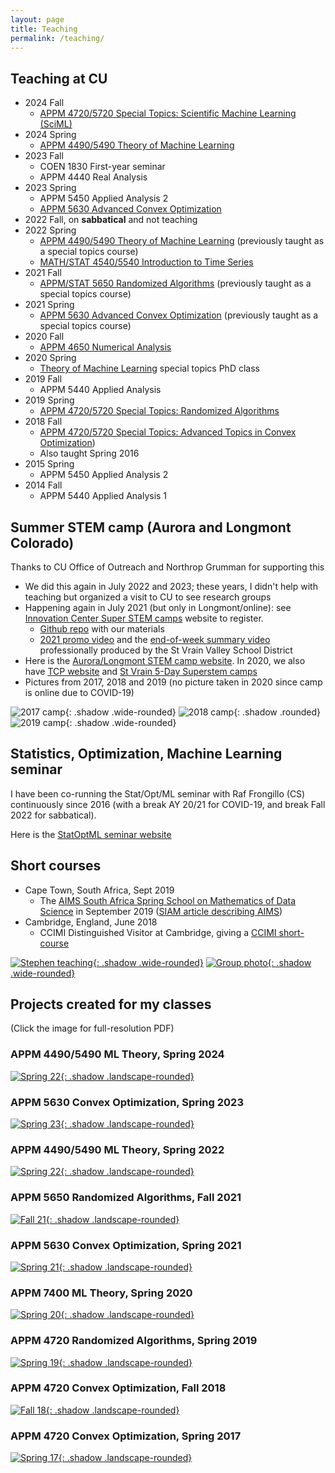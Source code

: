 ```yaml
---
layout: page
title: Teaching
permalink: /teaching/
---
```


## Teaching at CU
- 2024 Fall
  - [APPM 4720/5720 Special Topics: Scientific Machine Learning (SciML)](https://github.com/cu-applied-math/SciML-Class/tree/main)
- 2024 Spring
  - [APPM 4490/5490 Theory of Machine Learning](https://github.com/stephenbeckr/ML-theory-class)
- 2023 Fall
  - COEN 1830 First-year seminar
  - APPM 4440 Real Analysis
- 2023 Spring
  - APPM 5450 Applied Analysis 2
  - [APPM 5630 Advanced Convex Optimization](https://github.com/stephenbeckr/convex-optimization-class)
- 2022 Fall, on **sabbatical** and not teaching
- 2022 Spring
  - [APPM 4490/5490 Theory of Machine Learning](https://github.com/stephenbeckr/ML-theory-class) (previously taught as a special topics course)
  - [MATH/STAT 4540/5540 Introduction to Time Series](https://github.com/stephenbeckr/time-series-class)
- 2021 Fall
  - [APPM/STAT 5650 Randomized Algorithms](https://github.com/stephenbeckr/randomized-algorithm-class) (previously taught as a special topics course)
- 2021 Spring
  - [APPM 5630 Advanced Convex Optimization](https://github.com/stephenbeckr/convex-optimization-class) (previously taught as a special topics course)
- 2020 Fall
  - [APPM 4650 Numerical Analysis](https://github.com/stephenbeckr/numerical-analysis-class)
- 2020 Spring 
  - [Theory of Machine Learning](https://github.com/stephenbeckr/ML-theory-class) special topics PhD class
- 2019 Fall 
  - APPM 5440 Applied Analysis
- 2019 Spring 
  - [APPM 4720/5720 Special Topics: Randomized Algorithms](https://github.com/stephenbeckr/randomized-algorithm-class)
- 2018 Fall 
  - [APPM 4720/5720 Special Topics: Advanced Topics in Convex Optimization](https://github.com/stephenbeckr/convex-optimization-class))
  - Also taught Spring 2016
- 2015 Spring
  - APPM 5450 Applied Analysis 2
- 2014 Fall
  - APPM 5440 Applied Analysis 1

## Summer STEM camp (Aurora and Longmont Colorado)
Thanks to CU Office of Outreach and Northrop Grumman for supporting this
- We did this again in July 2022 and 2023; these years, I didn't help with teaching but organized a visit to CU to see research groups
- Happening again in July 2021 (but only in Longmont/online): see [Innovation Center Super STEM camps](https://innovation.svvsd.org/summercamps) website to register. 
  - [Github repo](https://github.com/cu-applied-math/stem-camp-notebooks) with our materials
  - [2021 promo video](https://drive.google.com/file/d/19b1qO9498OsLW2q96yyKDlqdSSpZHmsC/view?usp=sharing) and the [end-of-week summary video](https://drive.google.com/file/d/1GwUIAFdbVicUUwjaP-1u-ROMvqrGcu04/view?usp=sharing) professionally produced by the St Vrain Valley School District
- Here is the [Aurora/Longmont STEM camp website](http://stemcamp.aurorak12.org/).
In 2020, we also have [TCP website](https://www.colorado.edu/program/tcp/CU-SVVSD-NG-summer-camps-2020) and [St Vrain 5-Day Superstem camps](https://innovation.svvsd.org/superstemcamps)
- Pictures from 2017, 2018 and 2019 (no picture taken in 2020 since camp is online due to COVID-19)

![2017 camp](/assets/img/STEM_CAMP_smallest.jpg){: .shadow .wide-rounded}
![2018 camp](/assets/img/STEM2018.jpg){: .shadow .rounded}
![2019 camp](/assets/img/STEM2019.jpg){: .shadow .wide-rounded}


## Statistics, Optimization, Machine Learning seminar
I have been co-running the Stat/Opt/ML seminar with Raf Frongillo (CS) continuously since 2016 (with a break AY 20/21 for COVID-19, and break Fall 2022 for sabbatical).

Here is the [StatOptML seminar website](https://sites.google.com/colorado.edu/statoptml/)

## Short courses
- Cape Town, South Africa, Sept 2019
  - The [AIMS South Africa Spring School on Mathematics of Data Science](https://aims.ac.za/spring-school-on-mathematics-of-data-science/) in September 2019 ([SIAM article describing AIMS](https://sinews.siam.org/Details-Page/aims-advances-mathematics-education-in-africa-1))
- Cambridge, England, June 2018
  - CCIMI Distinguished Visitor at Cambridge, giving a [CCIMI short-course](http://www.talks.cam.ac.uk/show/index/86806)

[![Stephen teaching](/assets/img/AIMS1_small.jpg){: .shadow .wide-rounded}](../assets/img/AIMS1_med.jpg)
[![Group photo](/assets/img/AIMS2_small.jpg){: .shadow .wide-rounded}](../assets/img/AIMS2_med.jpg)


## Projects created for my classes
(Click the image for full-resolution PDF)

### APPM 4490/5490 ML Theory, Spring 2024
[![Spring 22](/assets/img/SlideshowAllPresentations_4490_Spring24.jpg){: .shadow .landscape-rounded}](../assets/docs/SlideshowAllPresentations_4490_Spring24.pdf)

### APPM 5630 Convex Optimization, Spring 2023
[![Spring 23](/assets/img/SlideshowAllPresentations_5630_Spring23.jpg){: .shadow .landscape-rounded}](../assets/docs/SlideshowAllPresentations_5630_Spring23.pdf)

### APPM 4490/5490 ML Theory, Spring 2022
[![Spring 22](/assets/img/SlideshowAllPresentations_4490_Spring22.jpg){: .shadow .landscape-rounded}](../assets/docs/SlideshowAllPresentations_4490_Spring22.pdf)

### APPM 5650 Randomized Algorithms, Fall 2021
[![Fall 21](/assets/img/SlideshowAllPresentations_5650_Fall21.jpg){: .shadow .landscape-rounded}](../assets/docs/SlideshowAllPresentations_5650_Fall21.pdf)

### APPM 5630 Convex Optimization, Spring 2021
[![Spring 21](/assets/img/SlideshowAllPresentations_5630_Spring21.jpg){: .shadow .landscape-rounded}](../assets/docs/SlideshowAllPresentations_5630_Spring21.pdf)

### APPM 7400 ML Theory, Spring 2020
[![Spring 20](/assets/img/SlideshowAllPresentations_7400Spr20_MLTheory.jpg){: .shadow .landscape-rounded}](../assets/docs/SlideshowAllPresentations_7400Spr20_MLTheory.pdf)

### APPM 4720 Randomized Algorithms, Spring 2019
[![Spring 19](/assets/img/SlideshowAllPresentations_4720Spr19_Randomized.jpg){: .shadow .landscape-rounded}](../assets/docs/SlideshowAllPresentations_4720Spr19_Randomized.pdf)

### APPM 4720 Convex Optimization, Fall 2018
[![Fall 18](/assets/img/SlideshowAllPresentations_4720Fall18.jpg){: .shadow .landscape-rounded}](../assets/docs/SlideshowAllPresentations_4720Fall18.pdf)


### APPM 4720 Convex Optimization, Spring 2017
[![Spring 17](/assets/img/SlideshowAllPresentations_4720Spr17.jpg){: .shadow .landscape-rounded}](../assets/docs/SlideshowAllPresentations_4720Spr17.pdf)
